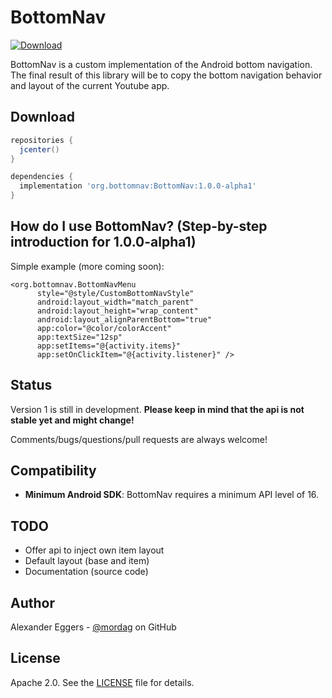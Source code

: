 BottomNav
=====

[![Download](https://api.bintray.com/packages/mordag/android/bottomnav/images/download.svg) ](https://bintray.com/mordag/android/bottomnav/_latestVersion)

BottomNav is a custom implementation of the Android bottom navigation. The final result of this library will be to copy the bottom navigation behavior and layout of the current Youtube app.

Download
--------
```gradle
repositories {
  jcenter()
}

dependencies {
  implementation 'org.bottomnav:BottomNav:1.0.0-alpha1'
}
```

How do I use BottomNav? (Step-by-step introduction for 1.0.0-alpha1)
-------------------
Simple example (more coming soon):
```
<org.bottomnav.BottomNavMenu
      style="@style/CustomBottomNavStyle"
      android:layout_width="match_parent"
      android:layout_height="wrap_content"
      android:layout_alignParentBottom="true"
      app:color="@color/colorAccent"
      app:textSize="12sp"
      app:setItems="@{activity.items}"
      app:setOnClickItem="@{activity.listener}" />
```

Status
------
Version 1 is still in development. **Please keep in mind that the api is not stable yet and might change!**

Comments/bugs/questions/pull requests are always welcome!

Compatibility
-------------

 * **Minimum Android SDK**: BottomNav requires a minimum API level of 16.
 
TODO
-------------
* Offer api to inject own item layout
* Default layout (base and item)
* Documentation (source code)

Author
------
Alexander Eggers - [@mordag][2] on GitHub

License
-------
Apache 2.0. See the [LICENSE][1] file for details.


[1]: https://github.com/Mordag/bottomnav/blob/master/LICENSE
[2]: https://github.com/Mordag
